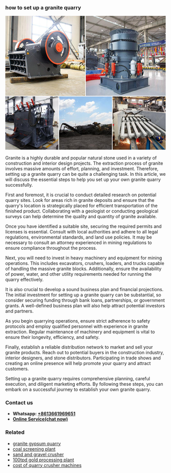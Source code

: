 <h3>how to set up a granite quarry</h3><img src='1704951861.jpg' alt=''><p>Granite is a highly durable and popular natural stone used in a variety of construction and interior design projects. The extraction process of granite involves massive amounts of effort, planning, and investment. Therefore, setting up a granite quarry can be quite a challenging task. In this article, we will discuss the essential steps to help you set up your own granite quarry successfully.</p><p>First and foremost, it is crucial to conduct detailed research on potential quarry sites. Look for areas rich in granite deposits and ensure that the quarry's location is strategically placed for efficient transportation of the finished product. Collaborating with a geologist or conducting geological surveys can help determine the quality and quantity of granite available.</p><p>Once you have identified a suitable site, securing the required permits and licenses is essential. Consult with local authorities and adhere to all legal regulations, environmental standards, and land use policies. It may be necessary to consult an attorney experienced in mining regulations to ensure compliance throughout the process.</p><p>Next, you will need to invest in heavy machinery and equipment for mining operations. This includes excavators, crushers, loaders, and trucks capable of handling the massive granite blocks. Additionally, ensure the availability of power, water, and other utility requirements needed for running the quarry effectively.</p><p>It is also crucial to develop a sound business plan and financial projections. The initial investment for setting up a granite quarry can be substantial, so consider securing funding through bank loans, partnerships, or government grants. A well-defined business plan will also help attract potential investors and partners.</p><p>As you begin quarrying operations, ensure strict adherence to safety protocols and employ qualified personnel with experience in granite extraction. Regular maintenance of machinery and equipment is vital to ensure their longevity, efficiency, and safety.</p><p>Finally, establish a reliable distribution network to market and sell your granite products. Reach out to potential buyers in the construction industry, interior designers, and stone distributors. Participating in trade shows and creating an online presence will help promote your quarry and attract customers.</p><p>Setting up a granite quarry requires comprehensive planning, careful execution, and diligent marketing efforts. By following these steps, you can embark on a successful journey to establish your own granite quarry.</p><h3>Contact us</h3><ul><li><strong>Whatsapp:&nbsp;<a href="https://wa.me/8613661969651">+8613661969651</a></strong></li><li><a href="https://swt.shibang-china.com/?git&amp;zhl&amp;how to set up a granite quarry"><strong>Online Service(chat now)</strong></a></li></ul><h3>Related</h3><ul><li><a href='granite gypsum quarry.md'>granite gypsum quarry</a></li><li><a href='coal screening plant.md'>coal screening plant</a></li><li><a href='sand and gravel crusher.md'>sand and gravel crusher</a></li><li><a href='100tpd gold processing plant.md'>100tpd gold processing plant</a></li><li><a href='cost of quarry crusher machines.md'>cost of quarry crusher machines</a></li></ul>